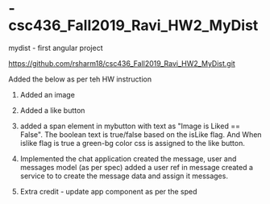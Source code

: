 # -csc436_Fall2019_Ravi_HW2_MyDist
mydist - first angular project

https://github.com/rsharm18/csc436_Fall2019_Ravi_HW2_MyDist.git


Added the below as per teh HW instruction
1. Added an image
2. Added a like button
3. added a span element in mybutton with text as "Image is Liked == False". The boolean text is true/false based on the isLike flag.
	And When islike flag is true a green-bg color css is assigned to the like button.

4. Implemented the chat application
	created the message, user and messages model (as per spec)
	added a user ref in message
	created a service to to create the message data and assign it messages.
	
5. Extra credit - update app component as per the sped
